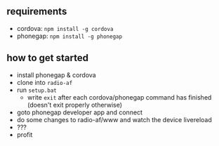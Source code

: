 requirements
------------

 - cordova: `npm install -g cordova`
 - phonegap: `npm install -g phonegap`

how to get started
------------------

 - install phonegap & cordova
 - clone into `radio-af`
 - run `setup.bat`
   * write `exit` after each cordova/phonegap command has finished (doesn't exit properly otherwise)
 - goto phonegap developer app and connect
 - do some changes to radio-af/www and watch the device livereload
 - ???
 - profit
